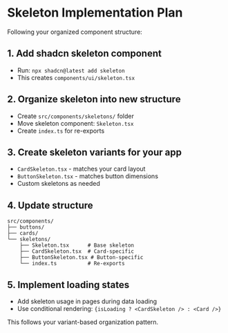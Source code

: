 # Skeleton Implementation Plan

Following your organized component structure:

## 1. Add shadcn skeleton component

- Run: `npx shadcn@latest add skeleton`
- This creates `components/ui/skeleton.tsx`

## 2. Organize skeleton into new structure

- Create `src/components/skeletons/` folder
- Move skeleton component: `Skeleton.tsx`
- Create `index.ts` for re-exports

## 3. Create skeleton variants for your app

- `CardSkeleton.tsx` - matches your card layout
- `ButtonSkeleton.tsx` - matches button dimensions
- Custom skeletons as needed

## 4. Update structure

```
src/components/
├── buttons/
├── cards/
└── skeletons/
    ├── Skeleton.tsx      # Base skeleton
    ├── CardSkeleton.tsx  # Card-specific
    ├── ButtonSkeleton.tsx # Button-specific
    └── index.ts          # Re-exports
```

## 5. Implement loading states

- Add skeleton usage in pages during data loading
- Use conditional rendering: `{isLoading ? <CardSkeleton /> : <Card />}`

This follows your variant-based organization pattern.
